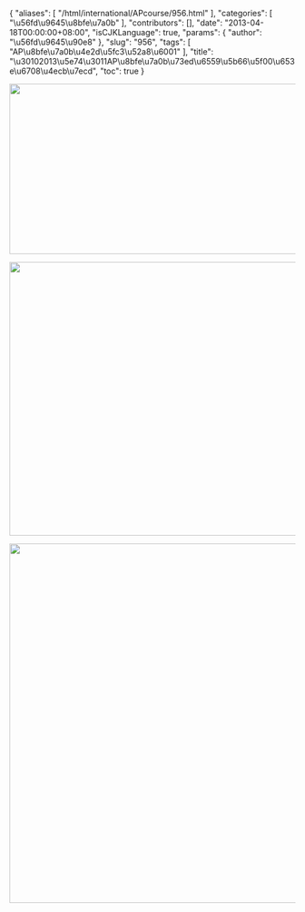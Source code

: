 {
    "aliases": [
        "/html/international/APcourse/956.html"
    ],
    "categories": [
        "\u56fd\u9645\u8bfe\u7a0b"
    ],
    "contributors": [],
    "date": "2013-04-18T00:00:00+08:00",
    "isCJKLanguage": true,
    "params": {
        "author": "\u56fd\u9645\u90e8"
    },
    "slug": "956",
    "tags": [
        "AP\u8bfe\u7a0b\u4e2d\u5fc3\u52a8\u6001"
    ],
    "title": "\u30102013\u5e74\u3011AP\u8bfe\u7a0b\u73ed\u6559\u5b66\u5f00\u653e\u6708\u4ecb\u7ecd",
    "toc": true
}

<img
    src="https://cdn.tfls.online/mirror/full/1998d8a7d28d0750853abf76d3a05ff19f207e32.jpg"
    style="display:block;margin-left:auto;margin-right:auto;"
    decoding="async"
    fetchpriority="auto"
    loading="lazy"
    height="300"
    width="600"
/>


<img
    src="https://cdn.tfls.online/mirror/full/bd2619cd6c70297718e3a049bdd2cc661fc4a030.jpg"
    style="display:block;margin-left:auto;margin-right:auto;"
    decoding="async"
    fetchpriority="auto"
    loading="lazy"
    height="482"
    width="600"
/>


<img
    src="https://cdn.tfls.online/mirror/full/76404bc21b08369312cb130373b4db8ea6ab5b2c.jpg"
    style="display:block;margin-left:auto;margin-right:auto;"
    decoding="async"
    fetchpriority="auto"
    loading="lazy"
    height="633"
    width="600"
/>

